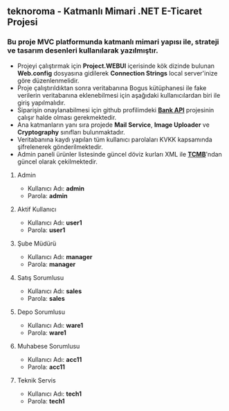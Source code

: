 ## teknoroma - Katmanlı Mimari .NET E-Ticaret Projesi
### Bu proje MVC platformunda katmanlı mimari yapısı ile, strateji ve tasarım desenleri kullanılarak yazılmıştır. 
* Projeyi çalıştırmak için **Project.WEBUI** içerisinde kök dizinde bulunan **Web.config** dosyasına gidilerek **Connection Strings** local server'inize göre düzenlenmelidir.
* Proje çalıştırıldıktan sonra veritabanına Bogus kütüphanesi ile fake verilerin veritabanına eklenebilmesi için aşağıdaki kullanıcılardan biri ile giriş yapılmalıdır.     
* Siparişin onaylanabilmesi için github profilimdeki **[Bank API](https://github.com/andac-e/bank-api)** projesinin çalışır halde olması gerekmektedir. 
* Ana katmanların yanı sıra projede **Mail Service**, **Image Uploader** ve **Cryptography** sınıfları bulunmaktadır. 
* Veritabanına kaydı yapılan tüm kullanıcı parolaları KVKK kapsamında şifrelenerek gönderilmektedir.
* Admin paneli ürünler listesinde güncel döviz kurları XML ile **[TCMB](http://www.tcmb.gov.tr/kurlar/today.xml)**'ndan güncel olarak çekilmektedir.

1. Admin
      - Kullanıcı Adı: **admin**
      - Parola: **admin**
      
2. Aktif Kullanıcı
      - Kullanıcı Adı: **user1**
      - Parola: **user1**      
            
3. Şube Müdürü
      - Kullanıcı Adı: **manager**
      - Parola: **manager**
      
4. Satış Sorumlusu
      - Kullanıcı Adı: **sales**
      - Parola: **sales**
                  
5. Depo Sorumlusu
      - Kullanıcı Adı: **ware1**
      - Parola: **ware1**

6. Muhabese Sorumlusu
      - Kullanıcı Adı: **acc11**
      - Parola: **acc11**
      
7. Teknik Servis
      - Kullanıcı Adı: **tech1**
      - Parola: **tech1**
